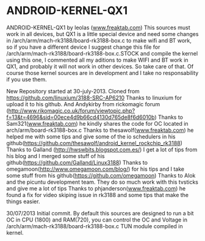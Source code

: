 ANDROID-KERNEL-QX1
==================

ANDROID-KERNEL-QX1 by leolas (www.freaktab.com)
This sources must work in all devices, but QX1 is a little special device and need some changes in /arch/arm/mach-rk3188/board-rk3188-box.c to make wifi and BT work, so if you have a different device I suggest change this file for /arch/arm/mach-rk3188/board-rk3188-box.c.STOCK and compile the kernel using this one, I commented all my aditions to make WIFI and BT work in QX1, and probably it will not work in other devices. So take care of that. Of course those kernel sources are in development and I take no responsability if you use them.

New Repository started at 30-july-2013.
Cloned from https://github.com/linuxium/3188-SRC-AP6210 Thanks to linuxium for upload it to his github. And Andykirby from rickomagic forum (http://www.rikomagic.co.uk/forum/viewtopic.php?f=13&t=4696&sid=00ece4d9b66cd4130d765de8f6d6010b)
Thanks to Sam321(www.freaktab.com) he kindly shares the code for OC located in arch/arm/board-rk3188-box.c
Thanks to thesawolf(www.freaktab.com) he helped me with some tips and give some of the io schedulers in his github(https://github.com/thesawolf/android_kernel_rockchip_rk3188)
Thanks to Galland (http://hwswbits.blogspot.com.es/) I get a lot of tips from his blog and I merged some stuff of his github(https://github.com/Galland/Linux3188)
Thanks to omegamoon(http://www.omegamoon.com/blog/) for his tips and I take some stuff from his github(https://github.com/omegamoon)
Thanks to Alok and the picuntu development team. They do so much work with this tvsticks and give me a lot of tips
Thanks to phjanderson(www.freaktab.com) he found a fix for video skiping issue in rk3188 and some tips that make the things easier.

30/07/2013
Initial commit.
By default this sources are designed to run a bit OC in CPU (1800) and RAM(720), you can control the OC and Voltage in /arch/arm/mach-rk3188/board-rk3188-box.c
TUN module compiled in kernel.

